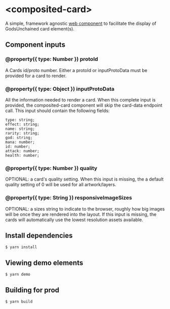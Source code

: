# \<composited-card\>

A simple, framework agnostic [web component](https://developer.mozilla.org/en-US/docs/Web/Web_Components) to facilitate the display of GodsUnchained card element(s).

## Component inputs

### @property({ type: Number }) protoId

A Cards id/proto number. Either a protoId or inputProtoData must be provided for a card to render.

### @property({ type: Object }) inputProtoData

All the information needed to render a card. When this complete input is provided, the composited-card component will skip the card-data endpoint call.
This input should contain the following fields:

```
type: string;
effect: string;
name: string;
rarity: string;
god: string;
mana: number;
id: number;
attack: number;
health: number;
```

### @property({ type: Number }) quality

OPTIONAL: a card's quality setting. When this input is missing, the a default quality setting of 0 will be used for all artwork/layers.

### @property({ type: String }) responsiveImageSizes

OPTIONAL: a sizes string to indicate to the browser, roughly how big images will be once they are rendered into the layout. If this input is missing, the cards will automatically use the lowest resolution assets available.

## Install dependencies

```
$ yarn install
```

## Viewing demo elements

```
$ yarn demo
```

## Building for prod

```
$ yarn build
```
